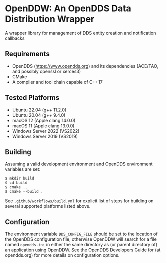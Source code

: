 # OpenDDW: An OpenDDS Data Distribution Wrapper

A wrapper library for management of DDS entity creation and notification callbacks

## Requirements

* OpenDDS (https://www.opendds.org) and its dependencies (ACE/TAO, and possibly openssl or xerces3)
* CMake
* A compiler and tool chain capable of C++17

## Tested Platforms

* Ubuntu 22.04 (g++ 11.2.0)
* Ubuntu 20.04 (g++ 9.4.0)
* macOS 12 (Apple clang 14.0.0)
* macOS 11 (Apple clang 13.0.0)
* Windows Server 2022 (VS2022)
* Windows Server 2019 (VS2019)

## Building

Assuming a valid development environment and OpenDDS environment variables are set:
```
$ mkdir build
$ cd build
$ cmake ..
$ cmake --build .
```
See `.github/workflows/build.yml` for explicit list of steps for building on several supported platforms listed above.

## Configuration

The environment variable `DDS_CONFIG_FILE` should be set to the location of the OpenDDS configuration file, otherwise OpenDDW
will search for a file named `opendds.ini` in either the same directory as (or parent directory of) an application using
OpenDDW. See the OpenDDS Developers Guide for (at opendds.org) for more details on configuration options.
